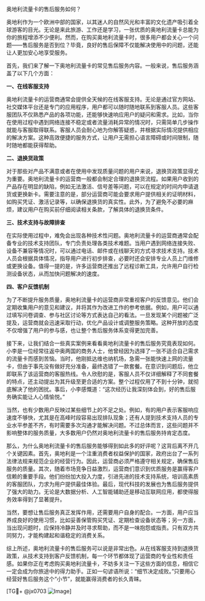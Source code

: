 奥地利流量卡的售后服务如何？

奥地利作为一个欧洲中部的国家，以其迷人的自然风光和丰富的文化遗产吸引着全球游客的目光。无论是来此旅游、工作还是学习，一张优质的奥地利流量卡总能为你的旅程增添不少便利。然而，在购买奥地利流量卡时，很多用户都会关心一个问题——售后服务是否到位？毕竟，良好的售后保障不仅能解决使用中的问题，还能让人更加安心地享受服务。

首先，我们来了解一下奥地利流量卡的常见售后服务内容。一般来说，售后服务涵盖了以下几个方面：

**一、在线客服支持**

奥地利流量卡的运营商通常会提供全天候的在线客服支持。无论是通过官方网站、社交媒体平台还是专门的应用程序，用户都可以随时随地联系到客服人员。这些客服团队不仅熟悉产品的各项功能，还能够快速响应用户的疑问和需求。比如，当你在使用过程中遇到网络连接不稳定或者流量消耗异常的情况时，只需简单几步操作就能与客服取得联系。客服人员会耐心地为你解答疑惑，并根据实际情况提供相应的解决方案。这种高效便捷的服务方式，让用户无需担心语言障碍或时间限制，随时随地都能获得帮助。

**二、退换货政策**

对于那些对产品不满意或者在使用中发现质量问题的用户来说，退换货政策显得尤为重要。奥地利流量卡的运营商一般都会制定合理的退换货流程。如果用户收到的产品存在明显的缺陷，例如无法激活、信号差等问题，可以在规定的时间内申请退货或更换新卡。需要注意的是，部分运营商可能会要求用户提供相关的证明材料，如购买凭证、激活记录等，以确保退换货的真实性。此外，为了避免不必要的麻烦，建议用户在购买前仔细阅读相关条款，了解具体的退换货条件。

**三、技术支持与故障排查**

在实际使用过程中，难免会出现各种技术性问题。奥地利流量卡的运营商通常会配备专业的技术支持团队，专门负责处理各类技术难题。当用户遇到网络连接失败、设备不兼容等情况时，可以通过电话、邮件或在线聊天的方式寻求技术支持。技术人员会根据具体情况，指导用户进行初步排查，必要时还会安排专业人员上门维修或更换设备。值得一提的是，许多运营商还推出了远程诊断工具，允许用户自行检测设备状态，从而加快问题解决的速度。

**四、客户反馈机制**

为了不断提升服务质量，奥地利流量卡的运营商非常重视客户的反馈意见。他们会定期收集用户的意见和建议，并将其作为改进工作的参考依据。例如，用户可以通过填写问卷调查、参与社区讨论等方式表达自己的看法。一旦发现某个问题被广泛提及，运营商就会迅速采取行动，优化产品设计或调整服务策略。这种开放的态度不仅增强了用户的参与感，也让整个售后服务体系变得更加完善。

接下来，让我们结合一些真实案例来看看奥地利流量卡的售后服务究竟表现如何。小李是一位经常往返中奥两国的商务人士，他曾经因为选择了一张不适合自己需求的流量卡而感到苦恼。当时，他刚抵达维也纳机场，急需一张能快速上网的流量卡，但由于事先没有做好充分准备，最终选错了一款套餐。在意识到问题后，他立即联系了该运营商的客服热线。令人欣慰的是，客服人员不仅详细解释了不同套餐的特点，还主动提出为其升级至更合适的方案。整个过程仅用了不到十分钟，就彻底解决了他的困扰。事后，小李感慨道：“这次经历让我深刻体会到，好的售后服务确实能让人心情愉悦。”

当然，也有少数用户反映过某些细节上的不足之处。例如，有的用户表示客服响应速度不够快，尤其是在高峰时段容易出现排队现象；还有人提到技术支持人员的专业水平参差不齐，有时需要多次沟通才能解决问题。不过总体而言，这些问题并不影响整体的服务质量，大多数用户仍然对奥地利流量卡的售后服务持肯定态度。

那么，为什么奥地利流量卡的售后服务能够得到如此多的好评呢？这背后离不开几个关键因素。首先，奥地利是一个注重消费者权益保护的国家，政府出台了一系列法律法规来规范企业的经营行为。因此，运营商必须严格遵守相关规定，确保售后服务的质量。其次，随着市场竞争日益激烈，运营商们意识到优质服务是赢得客户信赖的重要手段。他们纷纷加大投入力度，引进先进的技术支持系统，培训高素质的客服团队，力求为用户提供最佳体验。最后，现代科技的发展也为售后服务提供了强大的助力。无论是大数据分析、人工智能辅助还是移动互联网应用，都使得服务效率得到了显著提升。

当然，要想让售后服务真正发挥作用，还需要用户自身的配合。一方面，用户应当养成良好的使用习惯，比如妥善保管购买凭证、定期检查设备状态等；另一方面，当出现问题时，应保持冷静并及时寻求帮助，而不是一味抱怨或指责。只有双方共同努力，才能构建起和谐稳定的消费关系。

综上所述，奥地利流量卡的售后服务可以说是非常出色。从在线客服支持到退换货政策，从技术支持到客户反馈机制，每一个环节都体现了运营商的专业性和责任感。如果你正在考虑购买奥地利流量卡，不妨多关注一下这些方面的信息，相信它一定会成为你旅途中的得力助手。正如一句谚语所说：“细节决定成败。”只要用心经营好售后服务这个“小节”，就能赢得消费者的长久青睐。

[TG💪+ @jx0703 ![Image](https://github.com/user-attachments/assets/dbca1d08-cadb-493c-b0ec-ad6f7a83f270)]
